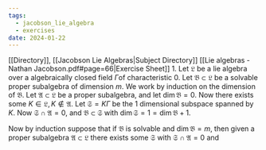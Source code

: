 ```yaml
---
tags:
  - jacobson_lie_algebra
  - exercises
date: 2024-01-22
---
```

[[Directory]], [[Jacobson Lie Algebras|Subject Directory]]
[[Lie algebras - Nathan Jacobson.pdf#page=66|Exercise Sheet]]
1. 
Let ${} \mathfrak{L} {}$ be a lie algebra over a algebraically closed field $\Gamma$of characteristic 0. Let ${} \mathfrak{B}\subset \mathfrak{L} {}$ be a solvable proper subalgebra of dimension $m {}$. We work by induction on the dimension of ${} \mathfrak{B}$. Let ${} \mathfrak{A} \subset \mathfrak{L} {}$ be a proper subalgebra, and let ${} \dim \mathfrak{B}=0 {}$. Now there exists some ${} K \in \mathfrak{L},\, K \notin \mathfrak{A} {}$. Let ${} \mathfrak{S}=K\Gamma {}$ be the $1 {}$ dimensional subspace spanned by ${} K {}$. Now ${} \mathfrak{S} \cap \mathfrak{A}=0 {}$, and ${} \mathfrak{B} \subset \mathfrak{S} {}$ with ${} \dim \mathfrak{S}=1=\dim \mathfrak{B}+1 {}$.

Now by induction suppose that if ${} \mathfrak{B} {}$ is solvable and ${} \dim \mathfrak{B}=m {}$, then given a proper subalgebra ${} \mathfrak{A}\subset \mathfrak{L} {}$ there exists some ${} \mathfrak{S}$ with ${} \mathfrak{S} \cap \mathfrak{A}=0 {}$ and 



